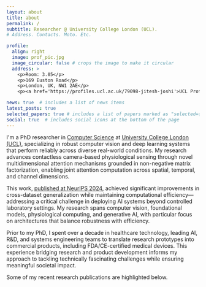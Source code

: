 ```yaml
---
layout: about
title: about
permalink: /
subtitle: Researcher @ University College London (UCL). 
# Address. Contacts. Moto. Etc.

profile:
  align: right
  image: prof_pic.jpg
  image_circular: false # crops the image to make it circular
  address: >
    <p>Room: 3.05</p>
    <p>169 Euston Road</p>
    <p>London, UK, NW1 2AE</p>
    <p><a href='https://profiles.ucl.ac.uk/79098-jitesh-joshi'>UCL Profile Page</a></p>

news: true  # includes a list of news items
latest_posts: true
selected_papers: true # includes a list of papers marked as "selected={true}"
social: true  # includes social icons at the bottom of the page
---
```


I'm a PhD researcher in [Computer Science](https://www.ucl.ac.uk/computer-science/) at [University College London (UCL)](https://www.ucl.ac.uk/), specializing in robust computer vision and deep learning systems that perform reliably across diverse real-world conditions. My research advances contactless camera-based physiological sensing through novel multidimensional attention mechanisms grounded in non-negative matrix factorization, enabling joint attention computation across spatial, temporal, and channel dimensions.

This work, [published at NeurIPS 2024](https://proceedings.neurips.cc/paper_files/paper/2024/hash/af1c61e4dd59596f033d826419870602-Abstract-Conference.html), achieved significant improvements in cross-dataset generalization while maintaining computational efficiency—addressing a critical challenge in deploying AI systems beyond controlled laboratory settings. My research spans computer vision, foundational models, physiological computing, and generative AI, with particular focus on architectures that balance robustness with efficiency.

Prior to my PhD, I spent over a decade in healthcare technology, leading AI, R&D, and systems engineering teams to translate research prototypes into commercial products, including FDA/CE-certified medical devices. This experience bridging research and product development informs my approach to tackling technically fascinating challenges while ensuring meaningful societal impact.


<!-- As a Research Associate at UCL, I'm currently exploring photorealistic image synthesis using diffusion models while mentoring graduate students on advanced deep learning techniques. Through my open-source contributions—including widely-adopted datasets and frameworks—I'm committed to advancing the broader AI research community. My work combines rigorous theoretical investigation with pragmatic system design, informed by real-world deployment challenges across computer vision applications. -->

<!-- Jitesh is a deep-learning and computer vision specialist with over a decade of R&D experience in physiological computing, system design, and healthcare technology. He has a strong track record of contributions across industry and academia, particularly in developing innovative solutions that bridge technical research with real-world applications.

Currently, Jitesh is pursuing a PhD at [University College London (UCL)](https://www.ucl.ac.uk/) in the Department of [Computer Science](https://www.ucl.ac.uk/computer-science/) at the UCL Interaction Centre ([UCLIC](https://www.ucl.ac.uk/uclic)). His research, supervised by [Prof. Youngjun Cho](https://profiles.ucl.ac.uk/54637-youngjun-cho) and [Prof. Nadia Berthouze](https://profiles.ucl.ac.uk/3849-nadia-berthouze), is fully funded by scholarship for international students. He focuses on advancing contactless physiological signal extraction using RGB and thermal infrared imaging, aiming to improve the accuracy of these methods in complex, real-world scenarios.

In addition to his research, Jitesh serves as Research Associate, for which he is actively engaged in collaborative projects with interdisciplinary teams from multiple universities. He also served as Postgraduate Teaching Assistant in the UCL Computer Science Department supporting various course modules.

Beyond academia, Jitesh consults for [Tata Elxsi](https://www.tataelxsi.com/) in their [Healthcare and Life Sciences](https://www.tataelxsi.com/industries/healthcare-and-life-sciences) business unit. During his full-time tenure there, he played dual roles as a system architect and project manager, contributing to several patents and leading research-driven product development in healthcare technology. His roles included technical proposal preparation, strategic planning, and facilitating team upskilling efforts. -->

Some of my recent research publications are highlighted below.

<!-- He also serves as a Solution Architect (consultant) at [Tata Elxsi](https://www.tataelxsi.com/) in the Healthcare and Life Science Business Unit where he offers support for various research and engineering projects. -->

<!-- Academically, he completed undergrad degree with major in <i>Electronics and Communication Engineering</i> at [Nirma University](https://nirmauni.ac.in/), Ahmedabad in 2008 and further graduated with MSc in <i>Cognitive Systems and Interactive Media</i> at [Universitat Pompeu Fabra](https://www.upf.edu/), Barcelona in 2011. -->

<!-- Put your address / P.O. box / other info right below your picture. You can also disable any these elements by editing `profile` property of the YAML header of your `_pages/about.md`. Edit `_bibliography/papers.bib` and Jekyll will render your [publications page](/al-folio/publications/) automatically.-->
<!-- Link to your social media connections, too. This theme is set up to use [Font Awesome icons](http://fortawesome.github.io/Font-Awesome/) and [Academicons](https://jpswalsh.github.io/academicons/), like the ones below. Add your Facebook, Twitter, LinkedIn, Google Scholar, or just disable all of them. --> 
